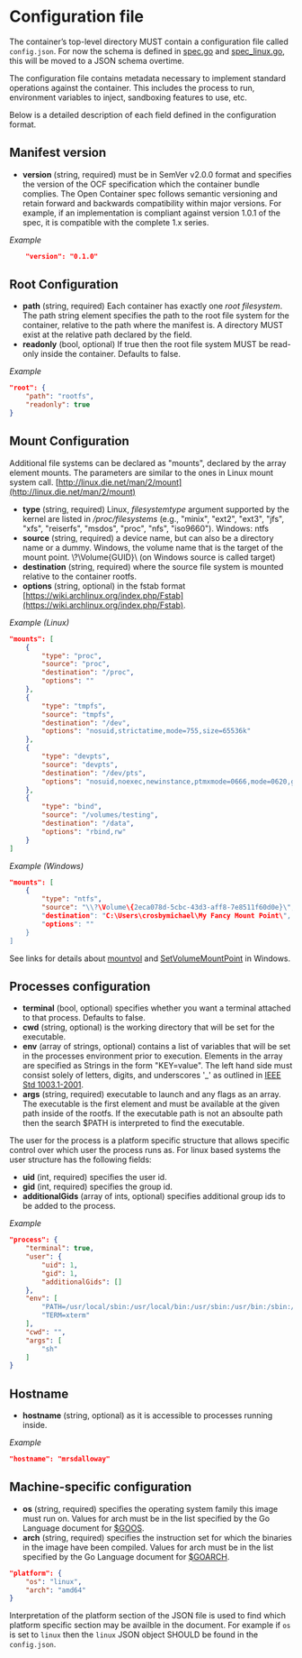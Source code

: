 # Configuration file

The container’s top-level directory MUST contain a configuration file called `config.json`.
For now the schema is defined in [spec.go](https://github.com/opencontainers/runc/blob/master/spec.go) and [spec_linux.go](https://github.com/opencontainers/runc/blob/master/spec_linux.go), this will be moved to a JSON schema overtime.

The configuration file contains metadata necessary to implement standard operations against the container.
This includes the process to run, environment variables to inject, sandboxing features to use, etc.

Below is a detailed description of each field defined in the configuration format.

## Manifest version

* **version** (string, required) must be in SemVer v2.0.0 format and specifies the version of the OCF specification which the container bundle complies. The Open Container spec follows semantic versioning and retain forward and backwards compatibility within major versions. For example, if an implementation is compliant against version 1.0.1 of the spec, it is compatible with the complete 1.x series.

*Example*

```json
    "version": "0.1.0"
```

## Root Configuration

* **path** (string, required) Each container has exactly one *root filesystem*. The path string element specifies the path to the root file system for the container, relative to the path where the manifest is. A directory MUST exist at the relative path declared by the field.
* **readonly** (bool, optional) If true then the root file system MUST be read-only inside the container. Defaults to false.

*Example*

```json
"root": {
    "path": "rootfs",
    "readonly": true
}
```

## Mount Configuration

Additional file systems can be declared as "mounts", declared by the array element mounts. The parameters are similar to the ones in Linux mount system call. [http://linux.die.net/man/2/mount](http://linux.die.net/man/2/mount)

* **type** (string, required) Linux, *filesystemtype* argument supported by the kernel are listed in */proc/filesystems* (e.g., "minix", "ext2", "ext3", "jfs", "xfs", "reiserfs", "msdos", "proc", "nfs", "iso9660"). Windows: ntfs
* **source** (string, required) a device name, but can also be a directory name or a dummy. Windows, the volume name that is the target of the mount point. \\?\Volume\{GUID}\ (on Windows source is called target)
* **destination** (string, required) where the source file system is mounted relative to the container rootfs.
* **options** (string, optional) in the fstab format [https://wiki.archlinux.org/index.php/Fstab](https://wiki.archlinux.org/index.php/Fstab).

*Example (Linux)*

```json
"mounts": [
    {
        "type": "proc",
        "source": "proc",
        "destination": "/proc",
        "options": ""
    },
    {
        "type": "tmpfs",
        "source": "tmpfs",
        "destination": "/dev",
        "options": "nosuid,strictatime,mode=755,size=65536k"
    },
    {
        "type": "devpts",
        "source": "devpts",
        "destination": "/dev/pts",
        "options": "nosuid,noexec,newinstance,ptmxmode=0666,mode=0620,gid=5"
    },
    {
        "type": "bind",
        "source": "/volumes/testing",
        "destination": "/data",
        "options": "rbind,rw"
    }
]
```

*Example (Windows)*

```json
"mounts": [
    {
        "type": "ntfs",
        "source": "\\?\Volume\{2eca078d-5cbc-43d3-aff8-7e8511f60d0e}\",
        "destination": "C:\Users\crosbymichael\My Fancy Mount Point\",
        "options": ""
    }
]
```

See links for details about [mountvol](http://ss64.com/nt/mountvol.html) and [SetVolumeMountPoint](https://msdn.microsoft.com/en-us/library/windows/desktop/aa365561(v=vs.85).aspx) in Windows.

## Processes configuration

* **terminal** (bool, optional) specifies whether you want a terminal attached to that process. Defaults to false.
* **cwd** (string, optional) is the working directory that will be set for the executable.
* **env** (array of strings, optional) contains a list of variables that will be set in the processes environment prior to execution. Elements in the array are specified as Strings in the form "KEY=value". The left hand side must consist solely of letters, digits, and underscores '_' as outlined in [IEEE Std 1003.1-2001](http://pubs.opengroup.org/onlinepubs/009695399/basedefs/xbd_chap08.html).
* **args** (string, required) executable to launch and any flags as an array. The executable is the first element and must be available at the given path inside of the rootfs. If the executable path is not an absoulte path then the search $PATH is interpreted to find the executable.

The user for the process is a platform specific structure that allows specific control
over which user the process runs as.  For linux based systems the user structure has the
following fields:

* **uid** (int, required) specifies the user id.
* **gid** (int, required) specifies the group id.
* **additionalGids** (array of ints, optional) specifies additional group ids to be added to the process.

*Example*

```json
"process": {
    "terminal": true,
    "user": {
        "uid": 1,
        "gid": 1,
        "additionalGids": []
    },
    "env": [
        "PATH=/usr/local/sbin:/usr/local/bin:/usr/sbin:/usr/bin:/sbin:/bin",
        "TERM=xterm"
    ],
    "cwd": "",
    "args": [
        "sh"
    ]
}
```


## Hostname

* **hostname** (string, optional) as it is accessible to processes running inside.

*Example*

```json
"hostname": "mrsdalloway"
```

## Machine-specific configuration

* **os** (string, required) specifies the operating system family this image must run on. Values for arch must be in the list specified by the Go Language document for [$GOOS](https://golang.org/doc/install/source#environment).
* **arch** (string, required) specifies the instruction set for which the binaries in the image have been compiled. Values for arch must be in the list specified by the Go Language document for [$GOARCH](https://golang.org/doc/install/source#environment).

```json
"platform": {
    "os": "linux",
    "arch": "amd64"
}
```

Interpretation of the platform section of the JSON file is used to find which platform specific section may be availble in the document. For example if `os` is set to `linux` then the `linux` JSON object SHOULD be found in the `config.json`.


